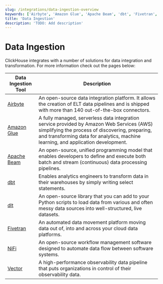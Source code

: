 ```yaml
---
slug: /integrations/data-ingestion-overview
keywords: ['Airbyte', 'Amazon Glue', 'Apache Beam', 'dbt', 'Fivetran', 'NiFi', 'dlt', 'Vector']
title: 'Data Ingestion'
description: 'TODO: Add description'
---
```


# Data Ingestion

ClickHouse integrates with a number of solutions for data integration and transformation.
For more information check out the pages below:

| Data Ingestion Tool                              | Description                                                                                                                                                                                                                       |
|--------------------------------------------------|-----------------------------------------------------------------------------------------------------------------------------------------------------------------------------------------------------------------------------------|
| [Airbyte](/integrations/airbyte)         | An open-source data integration platform. It allows the creation of ELT data pipelines and is shipped with more than 140 out-of-the-box connectors.                                                                               |
| [Amazon Glue](/integrations/glue)        | A fully managed, serverless data integration service provided by Amazon Web Services (AWS) simplifying the process of discovering, preparing, and transforming data for analytics, machine learning, and application development. |
| [Apache Beam](/integrations/apache-beam) | An open-source, unified programming model that enables developers to define and execute both batch and stream (continuous) data processing pipelines.                                                                             |
| [dbt](/integrations/dbt)                 | Enables analytics engineers to transform data in their warehouses by simply writing select statements.                                                                                                                            |
| [dlt](/integrations/data-ingestion/etl-tools/dlt-and-clickhouse)                 | An open-source library that you can add to your Python scripts to load data from various and often messy data sources into well-structured, live datasets.                                                                        |
| [Fivetran](/integrations/fivetran)       | An automated data movement platform moving data out of, into and across your cloud data platforms.                                                                                                                                |
| [NiFi](/integrations/nifi)               | An open-source workflow management software designed to automate data flow between software systems.                                                                                                                              |
| [Vector](/integrations/vector)           | A high-performance observability data pipeline that puts organizations in control of their observability data.                                                                                                                    |